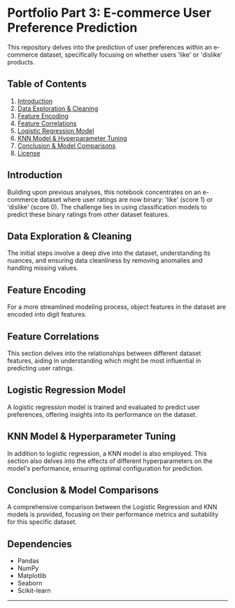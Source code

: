# Portfolio Part 3: E-commerce User Preference Prediction

This repository delves into the prediction of user preferences within an e-commerce dataset, specifically focusing on whether users 'like' or 'dislike' products.

## Table of Contents

1. [Introduction](#introduction)
2. [Data Exploration & Cleaning](#data-exploration--cleaning)
3. [Feature Encoding](#feature-encoding)
4. [Feature Correlations](#feature-correlations)
5. [Logistic Regression Model](#logistic-regression-model)
6. [KNN Model & Hyperparameter Tuning](#knn-model--hyperparameter-tuning)
7. [Conclusion & Model Comparisons](#conclusion--model-comparisons)
8. [License](#license)

## Introduction

Building upon previous analyses, this notebook concentrates on an e-commerce dataset where user ratings are now binary: 'like' (score 1) or 'dislike' (score 0). The challenge lies in using classification models to predict these binary ratings from other dataset features.

## Data Exploration & Cleaning

The initial steps involve a deep dive into the dataset, understanding its nuances, and ensuring data cleanliness by removing anomalies and handling missing values.

## Feature Encoding

For a more streamlined modeling process, object features in the dataset are encoded into digit features.

## Feature Correlations

This section delves into the relationships between different dataset features, aiding in understanding which might be most influential in predicting user ratings.

## Logistic Regression Model

A logistic regression model is trained and evaluated to predict user preferences, offering insights into its performance on the dataset.

## KNN Model & Hyperparameter Tuning

In addition to logistic regression, a KNN model is also employed. This section also delves into the effects of different hyperparameters on the model's performance, ensuring optimal configuration for prediction.

## Conclusion & Model Comparisons

A comprehensive comparison between the Logistic Regression and KNN models is provided, focusing on their performance metrics and suitability for this specific dataset.

## Dependencies

- Pandas
- NumPy
- Matplotlib
- Seaborn
- Scikit-learn

---

